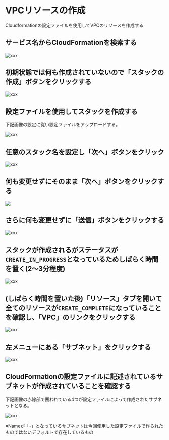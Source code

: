 # VPCリソースの作成

Cloudformationの設定ファイルを使用してVPCのリソースを作成する

## サービス名からCloudFormationを検索する

![xxx](images/01.png)

## 初期状態では何も作成されていないので「スタックの作成」ボタンをクリックする
![xxx](images/02.png)

## 設定ファイルを使用してスタックを作成する

下記画像の設定に従い設定ファイルをアップロードする。

![xxx](images/03.png)

## 任意のスタック名を設定し「次へ」ボタンをクリック

![xxx](images/04.png)

## 何も変更せずにそのまま「次へ」ボタンをクリックする

![](images/05.png)

## さらに何も変更せずに「送信」ボタンをクリックする

![xxx](images/06.png)

## スタックが作成されるがステータスが`CREATE_IN_PROGRESS`となっているためしばらく時間を置く(2〜3分程度)

![xxx](images/07.png)

## (しばらく時間を置いた後)「リソース」タブを開いて全てのリソースが`CREATE_COMPLETE`になっていることを確認し、「VPC」のリンクをクリックする

![xxx](images/08.png)

## 左メニューにある「サブネット」をクリックする
![xxx](images/09.png)

## CloudFormationの設定ファイルに記述されているサブネットが作成されていることを確認する

下記画像の赤線部で囲われている4つが設定ファイルによって作成されたサブネットとなる。

![xxx](images/10.png)

※Nameが「-」となっているサブネットは今回使用した設定ファイルで作られたものではないデフォルトで存在しているもの